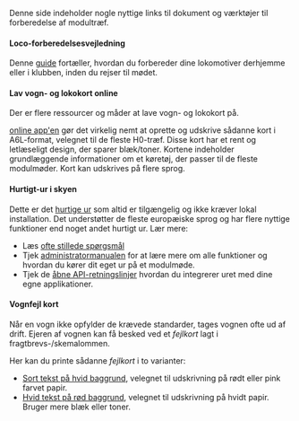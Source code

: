 ﻿Denne side indeholder nogle nyttige links til dokument og værktøjer til forberedelse af modultræf.

#### Loco-forberedelsesvejledning
Denne [guide](/tools/locopreparationguide) fortæller, hvordan du forbereder dine lokomotiver derhjemme eller i klubben, inden du rejser til mødet.

#### Lav vogn- og lokokort online
Der er flere ressourcer og måder at lave vogn- og lokokort på.

[online app'en](https://wagoncardapp.azurewebsites.net/) gør det virkelig nemt at oprette og udskrive sådanne kort i A6L-format, velegnet til de fleste H0-træf.
Disse kort har et rent og letlæseligt design, der sparer blæk/toner.
Kortene indeholder grundlæggende informationer om et køretøj, der passer til de fleste modulmøder.
Kort kan udskrives på flere sprog.

#### Hurtigt-ur i skyen
Dette er det [hurtige ur](https://telluriantrainsclocksappserver.azurewebsites.net/)
som altid er tilgængelig og ikke kræver lokal installation.
Det understøtter de fleste europæiske sprog og har flere nyttige funktioner end noget andet hurtigt ur. Lær mere:
- Læs [ofte stillede spørgsmål](https://github.com/tellurianinteractive/Tellurian.Trains.ModuleMeetingApp/wiki/Frequently-Asked-Questions)
- Tjek [administratormanualen](https://github.com/tellurianinteractive/Tellurian.Trains.ModuleMeetingApp/wiki/Administrators-Manual)
for at lære mere om alle funktioner og hvordan du kører dit eget ur på et modulmøde.
- Tjek de [åbne API-retningslinjer](https://github.com/tellurianinteractive/Tellurian.Trains.ModuleMeetingApp/wiki/API-Guidelines)
hvordan du integrerer uret med dine egne applikationer.


#### Vognfejl kort
Når en vogn ikke opfylder de krævede standarder, tages vognen ofte ud af drift.
Ejeren af ​​vognen kan få besked ved et *fejlkort* lagt i fragtbrevs-/skemalommen.

Her kan du printe sådanne *fejlkort* i to varianter:
- [Sort tekst på hvid baggrund](/værktøjer/vognfejlkort/true), velegnet til udskrivning på rødt eller pink farvet papir.
- [Hvid tekst på rød baggrund](/tools/wagonerrorcards), velegnet til udskrivning på hvidt papir. Bruger mere blæk eller toner.


